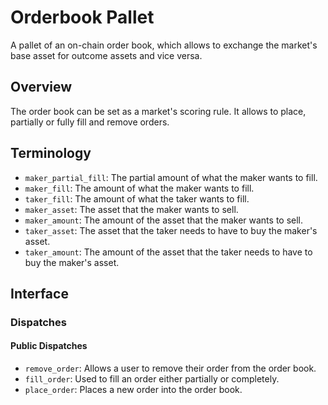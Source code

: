 # Orderbook Pallet

A pallet of an on-chain order book, which allows to exchange the market's base
asset for outcome assets and vice versa.

## Overview

The order book can be set as a market's scoring rule. It allows to place,
partially or fully fill and remove orders.

## Terminology

- `maker_partial_fill`: The partial amount of what the maker wants to fill.
- `maker_fill`: The amount of what the maker wants to fill.
- `taker_fill`: The amount of what the taker wants to fill.
- `maker_asset`: The asset that the maker wants to sell.
- `maker_amount`: The amount of the asset that the maker wants to sell.
- `taker_asset`: The asset that the taker needs to have to buy the maker's
  asset.
- `taker_amount`: The amount of the asset that the taker needs to have to buy
  the maker's asset.

## Interface

### Dispatches

#### Public Dispatches

- `remove_order`: Allows a user to remove their order from the order book.
- `fill_order`: Used to fill an order either partially or completely.
- `place_order`: Places a new order into the order book.
